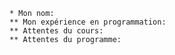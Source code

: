     * Mon nom:
    ** Mon expérience en programmation:
    ** Attentes du cours:
    ** Attentes du programme:
